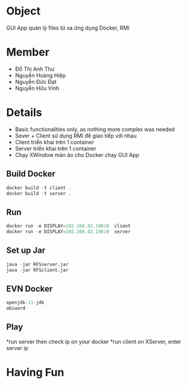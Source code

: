 # Object
  GUI App quản lý files từ xa ứng dụng Docker, RMI
# Member
   * Đỗ Thị Anh Thư
   * Nguyễn Hoàng Hiệp
   * Nguyễn Đức Đạt
   * Nguyễn Hữu Vinh
# Details
  * Basic functionalities only, as nothing more complex was needed
  * Sever + Client sử dụng RMI để giao tiếp với nhau
  * Client triển khai trên 1 container
  * Server triển khai trên 1 container
  * Chạy XWindow màn ảo cho Docker chạy GUI App
  ## Build Docker
  ```python
docker build -t client .
docker build -t server .
```
  ## Run 
  ```python
docker run -e DISPLAY=192.168.42.198:0  client 
docker run -e DISPLAY=192.168.42.198:0  server
```
  ## Set up Jar  
  ```python
java -jar RFSserver.jar 
java -jar RFSclient.jar 
```
## EVN Docker  
  ```python
openjdk-11-jdk
abiword
```
## Play  
*run server then check ip on your docker
*run client on XServer, enter server ip
# Having Fun
